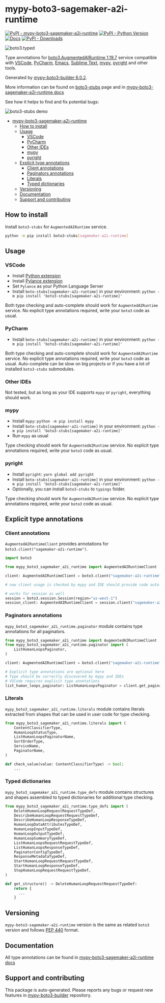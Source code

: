 <a id="mypy-boto3-sagemaker-a2i-runtime"></a>

# mypy-boto3-sagemaker-a2i-runtime

[![PyPI - mypy-boto3-sagemaker-a2i-runtime](https://img.shields.io/pypi/v/mypy-boto3-sagemaker-a2i-runtime.svg?color=blue)](https://pypi.org/project/mypy-boto3-sagemaker-a2i-runtime)
[![PyPI - Python Version](https://img.shields.io/pypi/pyversions/mypy-boto3-sagemaker-a2i-runtime.svg?color=blue)](https://pypi.org/project/mypy-boto3-sagemaker-a2i-runtime)
[![Docs](https://img.shields.io/readthedocs/mypy-boto3-builder.svg?color=blue)](https://mypy-boto3-builder.readthedocs.io/)
[![PyPI - Downloads](https://img.shields.io/pypi/dw/mypy-boto3-sagemaker-a2i-runtime?color=blue)](https://pypistats.org/packages/mypy-boto3-sagemaker-a2i-runtime)

![boto3.typed](https://github.com/vemel/mypy_boto3_builder/raw/master/logo.png)

Type annotations for
[boto3.AugmentedAIRuntime 1.19.7](https://boto3.amazonaws.com/v1/documentation/api/1.19.7/reference/services/sagemaker-a2i-runtime.html#AugmentedAIRuntime)
service compatible with [VSCode](https://code.visualstudio.com/),
[PyCharm](https://www.jetbrains.com/pycharm/),
[Emacs](https://www.gnu.org/software/emacs/),
[Sublime Text](https://www.sublimetext.com/),
[mypy](https://github.com/python/mypy),
[pyright](https://github.com/microsoft/pyright) and other tools.

Generated by
[mypy-boto3-builder 6.0.2](https://github.com/vemel/mypy_boto3_builder).

More information can be found on
[boto3-stubs](https://pypi.org/project/boto3-stubs/) page and in
[mypy-boto3-sagemaker-a2i-runtime docs](https://vemel.github.io/boto3_stubs_docs/mypy_boto3_sagemaker_a2i_runtime/)

See how it helps to find and fix potential bugs:

![boto3-stubs demo](https://github.com/vemel/mypy_boto3_builder/raw/master/demo.gif)

- [mypy-boto3-sagemaker-a2i-runtime](#mypy-boto3-sagemaker-a2i-runtime)
  - [How to install](#how-to-install)
  - [Usage](#usage)
    - [VSCode](#vscode)
    - [PyCharm](#pycharm)
    - [Other IDEs](#other-ides)
    - [mypy](#mypy)
    - [pyright](#pyright)
  - [Explicit type annotations](#explicit-type-annotations)
    - [Client annotations](#client-annotations)
    - [Paginators annotations](#paginators-annotations)
    - [Literals](#literals)
    - [Typed dictionaries](#typed-dictionaries)
  - [Versioning](#versioning)
  - [Documentation](#documentation)
  - [Support and contributing](#support-and-contributing)

<a id="how-to-install"></a>

## How to install

Install `boto3-stubs` for `AugmentedAIRuntime` service.

```bash
python -m pip install boto3-stubs[sagemaker-a2i-runtime]
```

<a id="usage"></a>

## Usage

<a id="vscode"></a>

### VSCode

- Install
  [Python extension](https://marketplace.visualstudio.com/items?itemName=ms-python.python)
- Install
  [Pylance extension](https://marketplace.visualstudio.com/items?itemName=ms-python.vscode-pylance)
- Set `Pylance` as your Python Language Server
- Install `boto-stubs[sagemaker-a2i-runtime]` in your environment:
  `python -m pip install 'boto3-stubs[sagemaker-a2i-runtime]'`

Both type checking and auto-complete should work for `AugmentedAIRuntime`
service. No explicit type annotations required, write your `boto3` code as
usual.

<a id="pycharm"></a>

### PyCharm

- Install `boto-stubs[sagemaker-a2i-runtime]` in your environment:
  `python -m pip install 'boto3-stubs[sagemaker-a2i-runtime]'`

Both type checking and auto-complete should work for `AugmentedAIRuntime`
service. No explicit type annotations required, write your `boto3` code as
usual. Auto-complete can be slow on big projects or if you have a lot of
installed `boto3-stubs` submodules.

<a id="other-ides"></a>

### Other IDEs

Not tested, but as long as your IDE supports `mypy` or `pyright`, everything
should work.

<a id="mypy"></a>

### mypy

- Install `mypy`: `python -m pip install mypy`
- Install `boto-stubs[sagemaker-a2i-runtime]` in your environment:
  `python -m pip install 'boto3-stubs[sagemaker-a2i-runtime]'`
- Run `mypy` as usual

Type checking should work for `AugmentedAIRuntime` service. No explicit type
annotations required, write your `boto3` code as usual.

<a id="pyright"></a>

### pyright

- Install `pyright`: `yarn global add pyright`
- Install `boto-stubs[sagemaker-a2i-runtime]` in your environment:
  `python -m pip install 'boto3-stubs[sagemaker-a2i-runtime]'`
- Optionally, you can install `boto3-stubs` to `typings` folder.

Type checking should work for `AugmentedAIRuntime` service. No explicit type
annotations required, write your `boto3` code as usual.

<a id="explicit-type-annotations"></a>

## Explicit type annotations

<a id="client-annotations"></a>

### Client annotations

`AugmentedAIRuntimeClient` provides annotations for
`boto3.client("sagemaker-a2i-runtime")`.

```python
import boto3

from mypy_boto3_sagemaker_a2i_runtime import AugmentedAIRuntimeClient

client: AugmentedAIRuntimeClient = boto3.client("sagemaker-a2i-runtime")

# now client usage is checked by mypy and IDE should provide code auto-complete

# works for session as well
session = boto3.session.Session(region="us-west-1")
session_client: AugmentedAIRuntimeClient = session.client("sagemaker-a2i-runtime")
```

<a id="paginators-annotations"></a>

### Paginators annotations

`mypy_boto3_sagemaker_a2i_runtime.paginator` module contains type annotations
for all paginators.

```python
from mypy_boto3_sagemaker_a2i_runtime import AugmentedAIRuntimeClient
from mypy_boto3_sagemaker_a2i_runtime.paginator import (
    ListHumanLoopsPaginator,
)

client: AugmentedAIRuntimeClient = boto3.client("sagemaker-a2i-runtime")

# Explicit type annotations are optional here
# Type should be correctly discovered by mypy and IDEs
# VSCode requires explicit type annotations
list_human_loops_paginator: ListHumanLoopsPaginator = client.get_paginator("list_human_loops")
```

<a id="literals"></a>

### Literals

`mypy_boto3_sagemaker_a2i_runtime.literals` module contains literals extracted
from shapes that can be used in user code for type checking.

```python
from mypy_boto3_sagemaker_a2i_runtime.literals import (
    ContentClassifierType,
    HumanLoopStatusType,
    ListHumanLoopsPaginatorName,
    SortOrderType,
    ServiceName,
    PaginatorName,
)

def check_value(value: ContentClassifierType) -> bool:
    ...
```

<a id="typed-dictionaries"></a>

### Typed dictionaries

`mypy_boto3_sagemaker_a2i_runtime.type_defs` module contains structures and
shapes assembled to typed dictionaries for additional type checking.

```python
from mypy_boto3_sagemaker_a2i_runtime.type_defs import (
    DeleteHumanLoopRequestRequestTypeDef,
    DescribeHumanLoopRequestRequestTypeDef,
    DescribeHumanLoopResponseTypeDef,
    HumanLoopDataAttributesTypeDef,
    HumanLoopInputTypeDef,
    HumanLoopOutputTypeDef,
    HumanLoopSummaryTypeDef,
    ListHumanLoopsRequestRequestTypeDef,
    ListHumanLoopsResponseTypeDef,
    PaginatorConfigTypeDef,
    ResponseMetadataTypeDef,
    StartHumanLoopRequestRequestTypeDef,
    StartHumanLoopResponseTypeDef,
    StopHumanLoopRequestRequestTypeDef,
)

def get_structure() -> DeleteHumanLoopRequestRequestTypeDef:
    return {
      ...
    }
```

<a id="versioning"></a>

## Versioning

`mypy-boto3-sagemaker-a2i-runtime` version is the same as related `boto3`
version and follows [PEP 440](https://www.python.org/dev/peps/pep-0440/)
format.

<a id="documentation"></a>

## Documentation

All type annotations can be found in
[mypy-boto3-sagemaker-a2i-runtime docs](https://vemel.github.io/boto3_stubs_docs/mypy_boto3_sagemaker_a2i_runtime/)

<a id="support-and-contributing"></a>

## Support and contributing

This package is auto-generated. Please reports any bugs or request new features
in [mypy-boto3-builder](https://github.com/vemel/mypy_boto3_builder/issues/)
repository.
